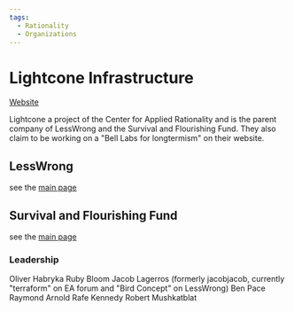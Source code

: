 ```yaml
---
tags:
  - Rationality
  - Organizations
---
```

# Lightcone Infrastructure

[Website](https://www.lightconeinfrastructure.com/)

Lightcone a project of the Center for Applied Rationality and is the parent company of LessWrong and the Survival and Flourishing Fund. They also claim to be working on a "Bell Labs for longtermism" on their website.

## LessWrong

see the [main page](LessWrong.md)

## Survival and Flourishing Fund

see the [main page](SFF.md)

### Leadership

Oliver Habryka
Ruby Bloom
Jacob Lagerros (formerly jacobjacob, currently "terraform" on EA forum and "Bird Concept" on LessWrong)
Ben Pace
Raymond Arnold
Rafe Kennedy
Robert Mushkatblat